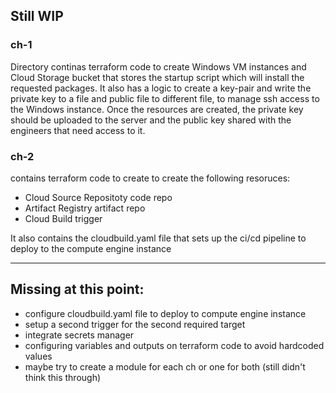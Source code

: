 ## Still WIP

### ch-1 
Directory continas terraform code to create Windows VM instances and Cloud Storage bucket that stores the startup script which will install the requested packages. It also has a logic to create a key-pair and write the private key to a file and public file to different file, to manage ssh access to the Windows instance. Once the resources are created, the private key should be uploaded to the server and the public key shared with the engineers that need access to it.

### ch-2 
contains terraform code to create to create the following resoruces: 
- Cloud Source Repositoty code repo
- Artifact Registry artifact repo
- Cloud Build trigger 

It also contains the cloudbuild.yaml file that sets up the ci/cd pipeline to deploy to the compute engine instance

___
## Missing at this point:
- configure cloudbuild.yaml file to deploy to compute engine instance
- setup a second trigger for the second required target
- integrate secrets manager 
- configuring variables and outputs on terraform code to avoid hardcoded values
- maybe try to create a module for each ch or one for both (still didn't think this through)
